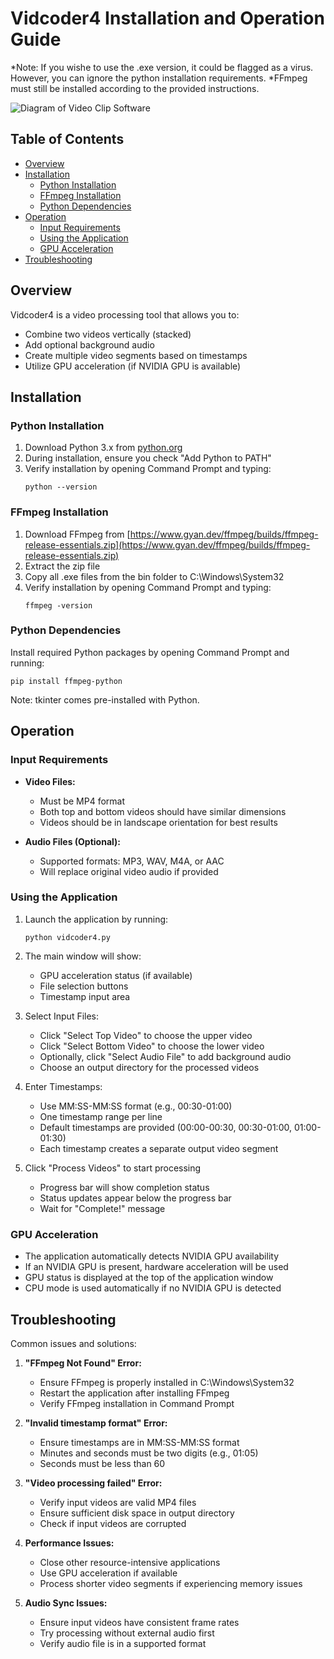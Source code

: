 # Vidcoder4 Installation and Operation Guide

*Note: If you wishe to use the .exe version, it could be flagged as a virus. However, you can ignore the python installation requirements.
*FFmpeg must still be installed according to the provided instructions.

![Diagram of Video Clip Software](vidcoder4/Diagram-of-Video-Clip-Software.jpg?raw=true)

## Table of Contents

* [Overview](#overview)
* [Installation](#installation)
  * [Python Installation](#python-installation)
  * [FFmpeg Installation](#ffmpeg-installation)
  * [Python Dependencies](#python-dependencies)
* [Operation](#operation)
  * [Input Requirements](#input-requirements)
  * [Using the Application](#using-the-application)
  * [GPU Acceleration](#gpu-acceleration)
* [Troubleshooting](#troubleshooting)

## Overview

Vidcoder4 is a video processing tool that allows you to:
- Combine two videos vertically (stacked)
- Add optional background audio
- Create multiple video segments based on timestamps
- Utilize GPU acceleration (if NVIDIA GPU is available)

## Installation

### Python Installation

1. Download Python 3.x from [python.org](https://www.python.org/downloads/)
2. During installation, ensure you check "Add Python to PATH"
3. Verify installation by opening Command Prompt and typing:
   ```
   python --version
   ```

### FFmpeg Installation

1. Download FFmpeg from [https://www.gyan.dev/ffmpeg/builds/ffmpeg-release-essentials.zip](https://www.gyan.dev/ffmpeg/builds/ffmpeg-release-essentials.zip)
2. Extract the zip file
3. Copy all .exe files from the bin folder to C:\Windows\System32
4. Verify installation by opening Command Prompt and typing:
   ```
   ffmpeg -version
   ```

### Python Dependencies

Install required Python packages by opening Command Prompt and running:
```
pip install ffmpeg-python
```
Note: tkinter comes pre-installed with Python.

## Operation

### Input Requirements

- **Video Files:**
  - Must be MP4 format
  - Both top and bottom videos should have similar dimensions
  - Videos should be in landscape orientation for best results

- **Audio Files (Optional):**
  - Supported formats: MP3, WAV, M4A, or AAC
  - Will replace original video audio if provided

### Using the Application

1. Launch the application by running:
   ```
   python vidcoder4.py
   ```

2. The main window will show:
   - GPU acceleration status (if available)
   - File selection buttons
   - Timestamp input area

3. Select Input Files:
   - Click "Select Top Video" to choose the upper video
   - Click "Select Bottom Video" to choose the lower video
   - Optionally, click "Select Audio File" to add background audio
   - Choose an output directory for the processed videos

4. Enter Timestamps:
   - Use MM:SS-MM:SS format (e.g., 00:30-01:00)
   - One timestamp range per line
   - Default timestamps are provided (00:00-00:30, 00:30-01:00, 01:00-01:30)
   - Each timestamp creates a separate output video segment

5. Click "Process Videos" to start processing
   - Progress bar will show completion status
   - Status updates appear below the progress bar
   - Wait for "Complete!" message

### GPU Acceleration

- The application automatically detects NVIDIA GPU availability
- If an NVIDIA GPU is present, hardware acceleration will be used
- GPU status is displayed at the top of the application window
- CPU mode is used automatically if no NVIDIA GPU is detected

## Troubleshooting

Common issues and solutions:

1. **"FFmpeg Not Found" Error:**
   - Ensure FFmpeg is properly installed in C:\Windows\System32
   - Restart the application after installing FFmpeg
   - Verify FFmpeg installation in Command Prompt

2. **"Invalid timestamp format" Error:**
   - Ensure timestamps are in MM:SS-MM:SS format
   - Minutes and seconds must be two digits (e.g., 01:05)
   - Seconds must be less than 60

3. **"Video processing failed" Error:**
   - Verify input videos are valid MP4 files
   - Ensure sufficient disk space in output directory
   - Check if input videos are corrupted

4. **Performance Issues:**
   - Close other resource-intensive applications
   - Use GPU acceleration if available
   - Process shorter video segments if experiencing memory issues

5. **Audio Sync Issues:**
   - Ensure input videos have consistent frame rates
   - Try processing without external audio first
   - Verify audio file is in a supported format
